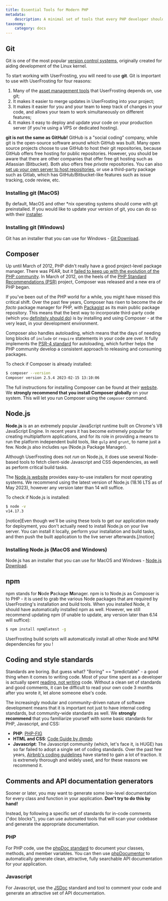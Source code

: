 ```yaml
---
title: Essential Tools for Modern PHP
metadata:
    description: A minimal set of tools that every PHP developer should have installed in their development environment.
taxonomy:
    category: docs
---
```


## Git

Git is one of the most popular [version control systems](https://en.wikipedia.org/wiki/Version_control), originally created for aiding development of the Linux kernel.

To start working with UserFrosting, you will need to use **git**. Git is important to use with UserFrosting for four reasons:

1. Many of the [asset management tools](#npm) that UserFrosting depends on, use git;
2. It makes it easier to merge updates in UserFrosting into your project;
3. It makes it easier for you and your team to keep track of changes in your code, and allows your team to work simultaneously on different features;
4. It makes it easy to deploy and update your code on your production server (if you're using a VPS or dedicated hosting).

**git is not the same as GitHub!** GitHub is a "social coding" company, while git is the open-source software around which GitHub was built. Many open source projects choose to use GitHub to host their git repositories, because GitHub offers free hosting for public repositories. However, you should be aware that there are other companies that offer free git hosting such as Atlassian (Bitbucket). Both also offers free _private_ repositories. You can also [set up your own server to host repositories](http://stackoverflow.com/a/5507556/2970321), or use a third-party package such as Gitlab, which has GitHub/Bitbucket-like features such as issue tracking, code review, etc.

### Installing git (MacOS)

By default, MacOS and other *nix operating systems should come with git preinstalled. If you would like to update your version of git, you can do so with their [installer](https://git-scm.com/download/mac).

### Installing git (Windows)

Git has an installer that you can use for Windows - [Git Download](https://git-scm.com/download/win).

## Composer

Up until March of 2012, PHP didn't really have a good project-level package manager. There was PEAR, but it [failed to keep up with the evolution of the PHP community](https://benramsey.com/blog/2013/11/the-fall-of-pear-and-the-rise-of-composer/). In March of 2012, on the heels of the [PHP Standard Recommendations (PSR)](http://www.php-fig.org/psr/) project, Composer was released and a new era of PHP began.

If you've been out of the PHP world for a while, you might have missed this critical shift. Over the past few years, Composer has risen to become the *de facto* package manager for PHP, with [Packagist](https://packagist.org/) as its main public package repository. This means that the best way to incorporate third-party code (which you [definitely should do](/background/dont-reinvent-the-wheel)) is by installing and using Composer - at the very least, in your development environment.

Composer also handles autoloading, which means that the days of needing long blocks of `include` or `require` statements in your code are over. It fully implements the [PSR-4 standard](http://www.php-fig.org/psr/psr-4/) for autoloading, which further helps the PHP community develop a consistent approach to releasing and consuming packages.

To check if Composer is already installed:

```bash
$ composer --version
Composer version 2.5.4 2023-02-15 13:10:06
```

The full instructions for installing Composer can be found at their [website](https://getcomposer.org/doc/00-intro.md#installation-linux-unix-osx). We **strongly recommend that you install Composer globally** on your system. This will let you run Composer using the `composer` command. <!--For convenience, we recap the global installation instructions here:-->

<!-- Removing this part. Best to not _reinvent the wheel_ -->
<!-- ### Installing Composer (MacOS and *nix)

1. Download and run the installer as per the instructions on the [downloads page](https://getcomposer.org/download/).
2. Run `mv composer.phar /usr/local/bin/composer` to make `composer` available as a shell command.

[notice=tip]You may need to run the above command(s) with `sudo`.

On some versions of MacOS the `/usr` directory does not exist by default. If you receive the error "/usr/local/bin/composer: No such file or directory" then you must create the directory manually before proceeding: `mkdir -p /usr/local/bin`.[/notice]

### Installing Composer (Windows)

Composer has a special installer that you can use for Windows - [Composer-Setup.exe](https://getcomposer.org/Composer-Setup.exe). If this gives you trouble, you can try the [manual installation instructions](https://getcomposer.org/doc/00-intro.md#manual-installation). -->

## Node.js

**Node.js** is an an extremely popular JavaScript runtime built on Chrome's V8 JavaScript Engine. In recent years it has become extremely popular for creating multiplatform applications, and for its role in providing a means to run the platform independent build tools, like `gulp` and `grunt`, to name just a few. Node.js also includes `npm` (Node.js Package Manager).

Although UserFrosting does not _run_ on Node.js, it does use several Node-based tools to fetch client-side Javascript and CSS dependencies, as well as perform critical build tasks.

The [Node.js website](https://nodejs.org/en/) provides easy-to-use installers for most operating systems. We recommend using the latest version of Node.js (18.16 LTS as of May 2023), however any version later than 14 will suffice.

To check if Node.js is installed:

```bash
$ node -v
v14.17.3
```

[notice]Even though we'll be using these tools to get our application ready for deployment, you don't actually need to install Node.js on your live server. You can install it locally, perform your installation and build tasks, and then push the built application to the live server afterwards.[/notice]

### Installing Node.js (MacOS and Windows)

Node.js has an installer that you can use for MacOS and Windows - [Node.js Download](https://nodejs.org/en/download/current/).

## npm

npm stands for **N**ode **P**ackage **M**anager. npm is to Node.js as Composer is to PHP - it is used to grab the various Node packages that are required by UserFrosting's installation and build tools. When you installed Node, it should have automatically installed npm as well. However, we still recommend updating npm (if unable to update, any version later than 6.14 will suffice):

```bash
$ npm install npm@latest -g
```

UserFrosting build scripts will automatically install all other Node and NPM dependencies for you !

## Coding and style standards

Standards are boring. But guess what? "Boring" == "predictable" - a good thing when it comes to writing code. Most of your time spent as a developer is actually spent [reading, not writing](https://blog.codinghorror.com/when-understanding-means-rewriting/) code. Without a clean set of standards and good comments, it can be difficult to read your own code 3 months after you wrote it, let alone someone else's code.

The increasingly modular and community-driven nature of software development means that it is important not just to have internal coding standards, but community-wide standards as well. We **strongly recommend** that you familiarize yourself with some basic standards for PHP, Javascript, and CSS:

- **PHP**: [PHP-FIG](http://www.php-fig.org/)
- **HTML and CSS**: [Code Guide by @mdo](http://codeguide.co)
- **Javascript**: The Javascript community (which, let's face it, is HUGE) has so far failed to adopt a single set of coding standards. Over the past few years, [Airbnb's coding guidelines](https://github.com/airbnb/javascript) have started to gain a lot of traction. It is extremely thorough and widely used, and for these reasons we recommend it. <!-- Is this still true? -->

## Comments and API documentation generators

Sooner or later, you may want to generate some low-level documentation for every class and function in your application. **Don't try to do this by hand!**

Instead, by following a specific set of standards for in-code comments ("doc blocks"), you can use automated tools that will scan your codebase and generate the appropriate documentation.

### PHP

For PHP code, use the [phpDoc standard](https://docs.phpdoc.org/3.0/guide/getting-started/what-is-a-docblock.html#what-is-a-docblock) to document your classes, methods, and member variables. You can then use [phpDocumentor](https://docs.phpdoc.org/guide/getting-started/installing.html) to automatically generate clean, attractive, fully searchable API documentation for your application.

### Javascript

For Javascript, use the [JSDoc](https://jsdoc.app/about-getting-started.html) standard and tool to comment your code and generate an attractive set of API documentation. <!-- It is consistent with Airbnb's commenting standards.  --> <!-- Is this still true? -->
